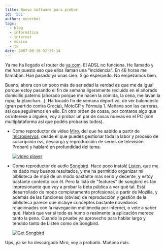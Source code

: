 ```yaml
---
title: Nuevo software para probar
id: '531'
author: neverbot
tags:
  - blog
  - informática
  - internet
  - música
  - tv
date: 2007-09-16 02:25:14
---
```


Ya me ha llegado el router de [ya.com](http://www.ya.com/). El ADSL no funciona. He llamado y me han puesto eso que ellos llaman una "incidencia". En 48 horas me llamaban. Han pasado ya unas cien. Sigo esperando. No empezamos bien.

Bueno, ahora con un poco más de seriedad la verdad es que me da igual porque estoy pasando el fin de semana ligeramente recluido en el añorado domicilio paterno (añorado porque me hacen la comida, la cena, me lavan la ropa, la planchan...). Ha tocado fin de semana deportivo, de ver baloncesto (gran partido contra [Grecia](http://en.wikipedia.org/wiki/Greece)), [MotoGP](http://en.wikipedia.org/wiki/Motogp) y [Fórmula 1](http://en.wikipedia.org/wiki/Formula_1). Mañana son las carreras, así que seguiremos en ello. En otro orden de cosas, por contaros algo que os interese a alguien, voy a probar un par de cosas nuevas en el PC (son multiplataforma así que podéis probarlas todos).

* Como reproductor de vídeo [Miro](http://www.getmiro.com/), del que he sabido a partir de [microsiervos](http://www.microsiervos.com/archivo/peliculas-tv/tv-a-la-carta-con-miro.html), desde el que puedes gestionar toda la labor y proceso de suscripción rss, descarga y reproducción de series de televisión. Probaré y hablaré en profundidad del tema.

    [](http://www.getmiro.com/ "Get Miro - The Free Open-Source Video Platform.")

    [![video player](http://www.getmiro.com/img/buttons/miro-button-grey-125X38.png)](http://www.getmiro.com/ "Get Miro - The Free Open-Source Video Platform.")

* Como reproductor de audio [Songbird](http://www.songbirdnest.com/). Hace poco instalé [Listen](http://www.listen-project.org/), que me ha dado muy buenos resultados, y me ha permitido organizar mi biblioteca de mp3 de un modo bastante más serio y decente, y estoy bastante contento con él. Pero la lista de "features" de songbird es tan impresionante que voy a probar la beta pública a ver qué tal. Está desarrollado de modo completamente profesional, a partir de Mozilla, y además de las funciones (obvias) de reproducción y gestión de la biblioteca parece que incluye conceptos bastante novedosos relacionados con la navegación multimedia por internet, o vete a saber qué. Habrá que ver si todo es humo o realmente la aplicación merece tanto la pena. Cuando la pruebe ya aprovecho para hablar largo y tendido tanto de Listen como de Songbird.

    [![Get Songbird](http://songbirdnest.com/files/images/button_guitar.png)](http://songbirdnest.com/partners)

Ups, ya se ha descargado Miro, voy a probarlo. Mañana más.
